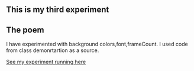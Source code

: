 ## This is my third experiment 

## The poem 

I have experimented with background colors,font,frameCount. I used code from class demonrtartion as a source.

[See my experiment running here](/Experiment_3_poem_text_2025_06_02_09_57_36/index.html)
